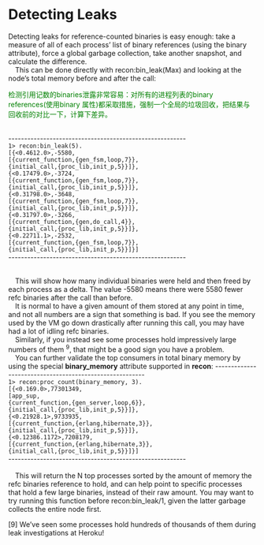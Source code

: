 # Detecting Leaks
Detecting leaks for reference-counted binaries is easy enough: take a measure of all of
each process’ list of binary references (using the binary attribute), force a global garbage collection, take another snapshot, and calculate the difference.
<br>&emsp;This can be done directly with recon:bin_leak(Max) and looking at the node’s total memory before and after the call:<br>
<p></p> <font color="green">
检测引用记数的binaries泄露非常容易：对所有的进程列表的binary references(使用binary 属性)都采取措施，强制一个全局的垃圾回收，把结果与回收前的对比一下，计算下差异。<br>
&emsp;
</font> <p></p>

--------------------------------------------------------<br>
`1> recon:bin_leak(5).`<br>
`[{<0.4612.0>,-5580,`<br>
`[{current_function,{gen_fsm,loop,7}},`<br>
`{initial_call,{proc_lib,init_p,5}}]},`<br>
`{<0.17479.0>,-3724,`<br>
`[{current_function,{gen_fsm,loop,7}},`<br>
`{initial_call,{proc_lib,init_p,5}}]},`<br>
`{<0.31798.0>,-3648,`<br>
`[{current_function,{gen_fsm,loop,7}},`<br>
`{initial_call,{proc_lib,init_p,5}}]},`<br>
`{<0.31797.0>,-3266,`<br>
`[{current_function,{gen,do_call,4}},`<br>
`{initial_call,{proc_lib,init_p,5}}]},`<br>
`{<0.22711.1>,-2532,`<br>
`[{current_function,{gen_fsm,loop,7}},`<br>
`{initial_call,{proc_lib,init_p,5}}]}]`<br>
--------------------------------------------------------<br>

<br>&emsp;This will show how many individual binaries were held and then freed by each process
as a delta. The value -5580 means there were 5580 fewer refc binaries after the call than
before.
<br>&emsp;It is normal to have a given amount of them stored at any point in time, and not all
numbers are a sign that something is bad. If you see the memory used by the VM go down
drastically after running this call, you may have had a lot of idling refc binaries.
<br>&emsp;Similarly, if you instead see some processes hold impressively large numbers of them <sup>9</sup>,
that might be a good sign you have a problem.
<br>&emsp;You can further validate the top consumers in total binary memory by using the special
**binary_memory** attribute supported in **recon**:
--------------------------------------------------------<br>
`1> recon:proc_count(binary_memory, 3).`<br>
`[{<0.169.0>,77301349,`<br>
`[app_sup,`<br>
`{current_function,{gen_server,loop,6}},`<br>
`{initial_call,{proc_lib,init_p,5}}]},`<br>
`{<0.21928.1>,9733935,`<br>
`[{current_function,{erlang,hibernate,3}},`<br>
`{initial_call,{proc_lib,init_p,5}}]},`<br>
`{<0.12386.1172>,7208179,`<br>
`[{current_function,{erlang,hibernate,3}},`<br>
`{initial_call,{proc_lib,init_p,5}}]}]`<br>
--------------------------------------------------------<br>
<br>&emsp;This will return the N top processes sorted by the amount of memory the refc binaries reference to hold, and can help point to specific processes that hold a few large binaries, instead
of their raw amount. You may want to try running this function before recon:bin_leak/1,
given the latter garbage collects the entire node first.

[9] We’ve seen some processes hold hundreds of thousands of them during leak investigations at Heroku!

